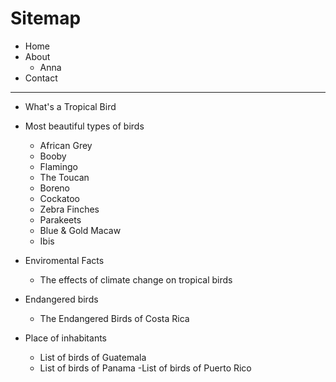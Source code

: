 # Sitemap

- Home
- About
	- Anna
- Contact

---

- What's a Tropical Bird
- Most beautiful types of birds
	- African Grey
	- Booby
	- Flamingo
	- The Toucan
	- Boreno
	- Cockatoo
	- Zebra Finches
	- Parakeets
	- Blue & Gold Macaw
	- Ibis
	
- Enviromental Facts
	- The effects of climate change on tropical birds
- Endangered birds
	- The Endangered Birds of Costa Rica

- Place of inhabitants
	- List of birds of Guatemala
	- List of birds of Panama
	-List of birds of Puerto Rico
	
		
	
